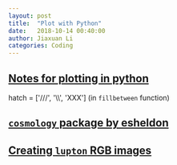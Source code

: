 ```yaml
---
layout: post
title:  "Plot with Python"
date:   2018-10-14 00:40:00
author: Jiaxuan Li
categories: Coding
---
```


## [Notes for plotting in python](https://github.com/AstroJacobLi/astro-ph/blob/master/Notes%20for%20Coding.ipynb)

hatch = ['///', '\\\\', 'XXX'] (in `fillbetween` function)

## [`cosmology` package by esheldon](https://github.com/esheldon/cosmology)

## [Creating ``lupton`` RGB images](http://docs.astropy.org/en/stable/visualization/lupton_rgb.html)